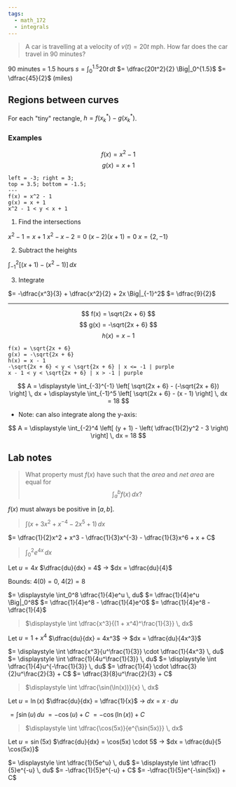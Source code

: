 ```yaml
---
tags:
  - math_172
  - integrals
---
```


> A car is travelling at a velocity of $v(t) = 20t \text{ mph}$. How far does the car travel in 90 minutes?

90 minutes = 1.5 hours
$s = \displaystyle \int_0^{1.5} 20t \, dt$
$= \dfrac{20t^2}{2} \Big|_0^{1.5}$
$= \dfrac{45}{2}$ (miles)

## Regions between curves

For each "tiny" rectangle, $h = f(x_k^*) - g(x_k^*)$.

### Examples

$$ f(x) = x^2 - 1 $$
$$ g(x) = x + 1 $$

```desmos-graph
left = -3; right = 3;
top = 3.5; bottom = -1.5;
---
f(x) = x^2 - 1
g(x) = x + 1
x^2 - 1 < y < x + 1
```

1. Find the intersections

$x^2 - 1 = x + 1$
$x^2 - x - 2 = 0$
$(x - 2)(x + 1) = 0$
$x = \{2, -1\}$

2. Subtract the heights

$\displaystyle \int_{-1}^2 [(x + 1) - (x^2 - 1)] \, dx$

3. Integrate

$= -\dfrac{x^3}{3} + \dfrac{x^2}{2} + 2x \Big|_{-1}^2$
$= \dfrac{9}{2}$

---

$$ f(x) = \sqrt{2x + 6} $$
$$ g(x) = -\sqrt{2x + 6} $$
$$ h(x) = x - 1 $$

```desmos-graph
f(x) = \sqrt{2x + 6}
g(x) = -\sqrt{2x + 6}
h(x) = x - 1
-\sqrt{2x + 6} < y < \sqrt{2x + 6} | x <= -1 | purple
x - 1 < y < \sqrt{2x + 6} | x > -1 | purple
```

$$ A = \displaystyle \int_{-3}^{-1} \left[ \sqrt{2x + 6} - (-\sqrt{2x + 6}) \right] \, dx + \displaystyle \int_{-1}^5 \left[ \sqrt{2x + 6} - (x - 1) \right] \, dx = 18 $$

- Note: can also integrate along the y-axis:

$$ A = \displaystyle \int_{-2}^4 \left[ (y + 1) - \left( \dfrac{1}{2}y^2 - 3 \right) \right] \, dx = 18 $$

## Lab notes

> What property must $f(x)$ have such that the *area* and *net area* are equal for
> $$ \int_a^b f(x) \, dx ? $$

$f(x)$ must always be positive in $[a, b]$.

> $\displaystyle \int (x + 3x^2 + x^{-4} - 2x^5 + 1) \, dx$

$= \dfrac{1}{2}x^2 + x^3 - \dfrac{1}{3}x^{-3} - \dfrac{1}{3}x^6 + x + C$

> $\displaystyle \int_0^2 e^{4x} \, dx$

Let $u = 4x$
$\dfrac{du}{dx} = 4$ -> $dx = \dfrac{du}{4}$

Bounds: $4(0) = 0$, $4(2) = 8$

$= \displaystyle \int_0^8 \dfrac{1}{4}e^u \, du$
$= \dfrac{1}{4}e^u \Big|_0^8$
$= \dfrac{1}{4}e^8 - \dfrac{1}{4}e^0$
$= \dfrac{1}{4}e^8 - \dfrac{1}{4}$

> $\displaystyle \int \dfrac{x^3}{(1 + x^4)^\frac{1}{3}} \, dx$

Let $u = 1 + x^4$
$\dfrac{du}{dx} = 4x^3$ -> $dx = \dfrac{du}{4x^3}$

$= \displaystyle \int \dfrac{x^3}{u^\frac{1}{3}} \cdot \dfrac{1}{4x^3} \, du$
$= \displaystyle \int \dfrac{1}{4u^\frac{1}{3}} \, du$
$= \displaystyle \int \dfrac{1}{4}u^{-\frac{1}{3}} \, du$
$= \dfrac{1}{4} \cdot \dfrac{3}{2}u^\frac{2}{3} + C$
$= \dfrac{3}{8}u^\frac{2}{3} + C$

> $\displaystyle \int \dfrac{\sin(\ln(x))}{x} \, dx$

Let $u = \ln(x)$
$\dfrac{du}{dx} = \dfrac{1}{x}$ -> $dx = x \cdot du$

$= \displaystyle \int \sin(u) \, du$
$= -\cos(u) + C$
$= -\cos(\ln(x)) + C$

> $\displaystyle \int \dfrac{\cos(5x)}{e^{\sin(5x)}} \, dx$

Let $u = \sin(5x)$
$\dfrac{du}{dx} = \cos(5x) \cdot 5$ -> $dx = \dfrac{du}{5 \cos(5x)}$

$= \displaystyle \int \dfrac{1}{5e^u} \, du$
$= \displaystyle \int \dfrac{1}{5}e^{-u} \, du$
$= -\dfrac{1}{5}e^{-u} + C$
$= -\dfrac{1}{5}e^{-\sin(5x)} + C$